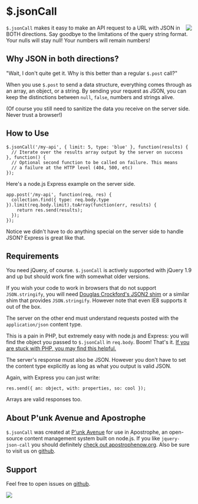 # $.jsonCall

<a href="http://apostrophenow.org/"><img src="https://raw.github.com/punkave/jquery-json-call/master/logos/logo-box-madefor.png" align="right" /></a>

`$.jsonCall` makes it easy to make an API request to a URL with JSON in BOTH directions. Say goodbye to the limitations of the query string format. Your nulls will stay null! Your numbers will remain numbers!

## Why JSON in both directions?

"Wait, I don't quite get it. Why is this better than a regular `$.post` call?"

When you use `$.post` to send a data structure, everything comes through as an array, an object, or a string. By sending your request as JSON, you can keep the distinctions between `null`, `false`, numbers and strings alive.

(Of course you still need to sanitize the data you receive on the server side. Never trust a browser!)

## How to Use

    $.jsonCall('/my-api', { limit: 5, type: 'blue' }, function(results) {
      // Iterate over the results array output by the server on success
    }, function() {
      // Optional second function to be called on failure. This means
      // a failure at the HTTP level (404, 500, etc)
    });

Here's a node.js Express example on the server side.

    app.post('/my-api', function(req, res) {
      collection.find({ type: req.body.type }).limit(req.body.limit).toArray(function(err, results) {
        return res.send(results);
      });
    });

Notice we didn't have to do anything special on the server side to handle JSON? Express is great like that.

## Requirements

You need jQuery, of course. `$.jsonCall` is actively supported with jQuery 1.9 and up but should work fine with somewhat older versions.

If you wish your code to work in browsers that do not support `JSON.stringify`, you will need [Douglas Crockford's JSON2 shim](https://github.com/douglascrockford/JSON-js) or a similar shim that provides `JSON.stringify`. However note that even IE8 supports it out of the box.

The server on the other end must understand requests posted with the `application/json` content type.

This is a pain in PHP, but extremely easy with node.js and Express: you will find the object you passed to `$.jsonCall` in `req.body`. Boom! That's it. [If you are stuck with PHP, you may find this helpful.](http://stackoverflow.com/questions/3063787/handle-json-request-in-php)

The server's response must also be JSON. However you don't have to set the content type explicitly as long as what you output is valid JSON.

Again, with Express you can just write:

    res.send({ an: object, with: properties, so: cool });

Arrays are valid responses too.

## About P'unk Avenue and Apostrophe

`$.jsonCall` was created at [P'unk Avenue](http://punkave.com) for use in Apostrophe, an open-source content management system built on node.js. If you like `jquery-json-call` you should definitely [check out apostrophenow.org](http://apostrophenow.org). Also be sure to visit us on [github](http://github.com/punkave).

## Support

Feel free to open issues on [github](http://github.com/punkave/jquery-json-call).

<a href="http://punkave.com/"><img src="https://raw.github.com/punkave/jquery-json-call/master/logos/logo-box-builtby.png" /></a>

